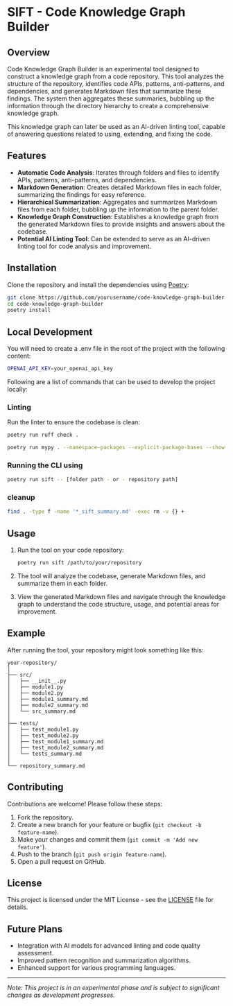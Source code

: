 # SIFT - Code Knowledge Graph Builder

## Overview

Code Knowledge Graph Builder is an experimental tool designed to construct a knowledge graph from a code repository. This tool analyzes the structure of the repository, identifies code APIs, patterns, anti-patterns, and dependencies, and generates Markdown files that summarize these findings. The system then aggregates these summaries, bubbling up the information through the directory hierarchy to create a comprehensive knowledge graph.

This knowledge graph can later be used as an AI-driven linting tool, capable of answering questions related to using, extending, and fixing the code.

## Features

- **Automatic Code Analysis**: Iterates through folders and files to identify APIs, patterns, anti-patterns, and dependencies.
- **Markdown Generation**: Creates detailed Markdown files in each folder, summarizing the findings for easy reference.
- **Hierarchical Summarization**: Aggregates and summarizes Markdown files from each folder, bubbling up the information to the parent folder.
- **Knowledge Graph Construction**: Establishes a knowledge graph from the generated Markdown files to provide insights and answers about the codebase.
- **Potential AI Linting Tool**: Can be extended to serve as an AI-driven linting tool for code analysis and improvement.

## Installation

Clone the repository and install the dependencies using [Poetry](https://python-poetry.org/):

```bash
git clone https://github.com/yourusername/code-knowledge-graph-builder.git
cd code-knowledge-graph-builder
poetry install
```

## Local Development

You will need to create a .env file in the root of the project with the following content:

```bash
OPENAI_API_KEY=your_openai_api_key
```

Following are a list of commands that can be used to develop the project locally:

### Linting

Run the linter to ensure the codebase is clean:

```bash
poetry run ruff check .

poetry run mypy . --namespace-packages --explicit-package-bases --show-traceback
```

### Running the CLI using

```bash
poetry run sift -- [folder path - or - repository path]
```

### cleanup

```bash
find . -type f -name '*_sift_summary.md' -exec rm -v {} +
```

## Usage

1. Run the tool on your code repository:

   ```bash
   poetry run sift /path/to/your/repository
   ```

2. The tool will analyze the codebase, generate Markdown files, and summarize them in each folder.

3. View the generated Markdown files and navigate through the knowledge graph to understand the code structure, usage, and potential areas for improvement.

## Example

After running the tool, your repository might look something like this:

```text
your-repository/
│
├── src/
│   ├── __init__.py
│   ├── module1.py
│   ├── module2.py
│   ├── module1_summary.md
│   ├── module2_summary.md
│   └── src_summary.md
│
├── tests/
│   ├── test_module1.py
│   ├── test_module2.py
│   ├── test_module1_summary.md
│   ├── test_module2_summary.md
│   └── tests_summary.md
│
└── repository_summary.md
```

## Contributing

Contributions are welcome! Please follow these steps:

1. Fork the repository.
2. Create a new branch for your feature or bugfix (`git checkout -b feature-name`).
3. Make your changes and commit them (`git commit -m 'Add new feature'`).
4. Push to the branch (`git push origin feature-name`).
5. Open a pull request on GitHub.

## License

This project is licensed under the MIT License - see the [LICENSE](LICENSE) file for details.

## Future Plans

- Integration with AI models for advanced linting and code quality assessment.
- Improved pattern recognition and summarization algorithms.
- Enhanced support for various programming languages.

---

*Note: This project is in an experimental phase and is subject to significant changes as development progresses.*
